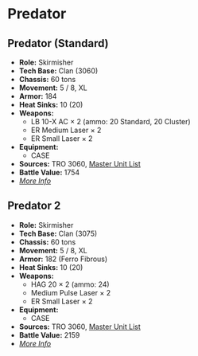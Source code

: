 # Predator
## Predator (Standard)
- **Role:** Skirmisher
- **Tech Base:** Clan (3060)
- **Chassis:** 60 tons
- **Movement:** 5 / 8, XL
- **Armor:** 184
- **Heat Sinks:** 10 (20)
- **Weapons:**
  - LB 10-X AC × 2 (ammo: 20 Standard, 20 Cluster)
  - ER Medium Laser × 2
  - ER Small Laser × 2
- **Equipment:**
  - CASE
- **Sources:** TRO 3060, [Master Unit List](http://masterunitlist.info/Unit/Details/2567/predator-standard)
- **Battle Value:** 1754
- [*More Info*](predator/predator_standard.md)

## Predator 2
- **Role:** Skirmisher
- **Tech Base:** Clan (3075)
- **Chassis:** 60 tons
- **Movement:** 5 / 8, XL
- **Armor:** 182 (Ferro Fibrous)
- **Heat Sinks:** 10 (20)
- **Weapons:**
  - HAG 20 × 2 (ammo: 24)
  - Medium Pulse Laser × 2
  - ER Small Laser × 2
- **Equipment:**
  - CASE
- **Sources:** TRO 3060, [Master Unit List](http://masterunitlist.info/Unit/Details/2568/predator-2)
- **Battle Value:** 2159
- [*More Info*](predator/predator_2.md)

